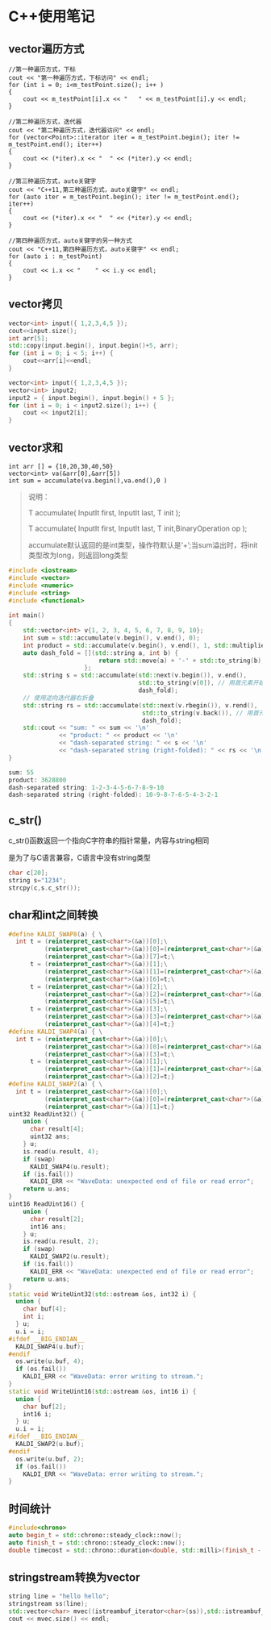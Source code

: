 # C++使用笔记

## vector遍历方式

	//第一种遍历方式，下标
	cout << "第一种遍历方式，下标访问" << endl;
	for (int i = 0; i<m_testPoint.size(); i++ )
	{
		cout << m_testPoint[i].x << "	" << m_testPoint[i].y << endl;
	}
	
	//第二种遍历方式，迭代器
	cout << "第二种遍历方式，迭代器访问" << endl;
	for (vector<Point>::iterator iter = m_testPoint.begin(); iter != m_testPoint.end(); iter++)
	{
		cout << (*iter).x << "	" << (*iter).y << endl;
	}
	
	//第三种遍历方式，auto关键字
	cout << "C++11,第三种遍历方式，auto关键字" << endl;
	for (auto iter = m_testPoint.begin(); iter != m_testPoint.end(); iter++)
	{
		cout << (*iter).x << "	" << (*iter).y << endl;
	}
	 
	//第四种遍历方式，auto关键字的另一种方式
	cout << "C++11,第四种遍历方式，auto关键字" << endl;
	for (auto i : m_testPoint)
	{
		cout << i.x << "	" << i.y << endl;
	}

## vector拷贝

```cpp
vector<int> input({ 1,2,3,4,5 });
cout<<input.size();
int arr[5];
std::copy(input.begin(), input.begin()+5, arr);
for (int i = 0; i < 5; i++) {
	cout<<arr[i]<<endl;
}

vector<int> input({ 1,2,3,4,5 });
vector<int> input2;
input2 = { input.begin(), input.begin() + 5 };
for (int i = 0; i < input2.size(); i++) {
	cout << input2[i];
}
```

## vector求和

```
int arr [] = {10,20,30,40,50}
vector<int> va(&arr[0],&arr[5])
int sum = accumulate(va.begin(),va.end(),0 )
```

> 说明：
>
> T accumulate( InputIt first, InputIt last, T init );
>
> T accumulate( InputIt first, InputIt last, T init,BinaryOperation op );
>
> accumulate默认返回的是int类型，操作符默认是‘+’;当sum溢出时，将init类型改为long，则返回long类型

```c++
#include <iostream>
#include <vector>
#include <numeric>
#include <string>
#include <functional>
 
int main()
{
    std::vector<int> v{1, 2, 3, 4, 5, 6, 7, 8, 9, 10};
    int sum = std::accumulate(v.begin(), v.end(), 0);
    int product = std::accumulate(v.begin(), v.end(), 1, std::multiplies<int>());
    auto dash_fold = [](std::string a, int b) {
                         return std::move(a) + '-' + std::to_string(b);
                     };
    std::string s = std::accumulate(std::next(v.begin()), v.end(),
                                    std::to_string(v[0]), // 用首元素开始
                                    dash_fold);
    // 使用逆向迭代器右折叠
    std::string rs = std::accumulate(std::next(v.rbegin()), v.rend(),
                                     std::to_string(v.back()), // 用首元素开始
                                     dash_fold);
    std::cout << "sum: " << sum << '\n'
              << "product: " << product << '\n'
              << "dash-separated string: " << s << '\n'
              << "dash-separated string (right-folded): " << rs << '\n';
}

sum: 55
product: 3628800
dash-separated string: 1-2-3-4-5-6-7-8-9-10
dash-separated string (right-folded): 10-9-8-7-6-5-4-3-2-1
```





## c_str()

c_str()函数返回一个指向C字符串的指针常量，内容与string相同

是为了与C语言兼容，C语言中没有string类型

```cpp
char c[20];
string s="1234";
strcpy(c,s.c_str());
```

## char和int之间转换

```cpp
#define KALDI_SWAP8(a) { \
  int t = (reinterpret_cast<char*>(&a))[0];\
          (reinterpret_cast<char*>(&a))[0]=(reinterpret_cast<char*>(&a))[7];\
          (reinterpret_cast<char*>(&a))[7]=t;\
      t = (reinterpret_cast<char*>(&a))[1];\
          (reinterpret_cast<char*>(&a))[1]=(reinterpret_cast<char*>(&a))[6];\
          (reinterpret_cast<char*>(&a))[6]=t;\
      t = (reinterpret_cast<char*>(&a))[2];\
          (reinterpret_cast<char*>(&a))[2]=(reinterpret_cast<char*>(&a))[5];\
          (reinterpret_cast<char*>(&a))[5]=t;\
      t = (reinterpret_cast<char*>(&a))[3];\
          (reinterpret_cast<char*>(&a))[3]=(reinterpret_cast<char*>(&a))[4];\
          (reinterpret_cast<char*>(&a))[4]=t;}
#define KALDI_SWAP4(a) { \
  int t = (reinterpret_cast<char*>(&a))[0];\
          (reinterpret_cast<char*>(&a))[0]=(reinterpret_cast<char*>(&a))[3];\
          (reinterpret_cast<char*>(&a))[3]=t;\
      t = (reinterpret_cast<char*>(&a))[1];\
          (reinterpret_cast<char*>(&a))[1]=(reinterpret_cast<char*>(&a))[2];\
          (reinterpret_cast<char*>(&a))[2]=t;}
#define KALDI_SWAP2(a) { \
  int t = (reinterpret_cast<char*>(&a))[0];\
          (reinterpret_cast<char*>(&a))[0]=(reinterpret_cast<char*>(&a))[1];\
          (reinterpret_cast<char*>(&a))[1]=t;}
uint32 ReadUint32() {
    union {
      char result[4];
      uint32 ans;
    } u;
    is.read(u.result, 4);
    if (swap)
      KALDI_SWAP4(u.result);
    if (is.fail())
      KALDI_ERR << "WaveData: unexpected end of file or read error";
    return u.ans;
}
uint16 ReadUint16() {
    union {
      char result[2];
      int16 ans;
    } u;
    is.read(u.result, 2);
    if (swap)
      KALDI_SWAP2(u.result);
    if (is.fail())
      KALDI_ERR << "WaveData: unexpected end of file or read error";
    return u.ans;
}
static void WriteUint32(std::ostream &os, int32 i) {
  union {
    char buf[4];
    int i;
  } u;
  u.i = i;
#ifdef __BIG_ENDIAN__
  KALDI_SWAP4(u.buf);
#endif
  os.write(u.buf, 4);
  if (os.fail())
    KALDI_ERR << "WaveData: error writing to stream.";
}
static void WriteUint16(std::ostream &os, int16 i) {
  union {
    char buf[2];
    int16 i;
  } u;
  u.i = i;
#ifdef __BIG_ENDIAN__
  KALDI_SWAP2(u.buf);
#endif
  os.write(u.buf, 2);
  if (os.fail())
    KALDI_ERR << "WaveData: error writing to stream.";
}
```

## 时间统计

```cpp
#include<chrono>
auto begin_t = std::chrono::steady_clock::now();
auto finish_t = std::chrono::steady_clock::now();
double timecost = std::chrono::duration<double, std::milli>(finish_t - begin_t).count();
```

## stringstream转换为vector

```cpp
string line = "hello hello";
stringstream ss(line);
std::vector<char> mvec((istreambuf_iterator<char>(ss)),std::istreambuf_iterator<char>());
cout << mvec.size() << endl;
```

